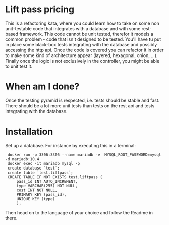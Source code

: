 
# Lift pass pricing

This is a refactoring kata, where you could learn how to take on some 
non unit-testable code that integrates with a database and with some rest-based 
framework. This code cannot be unit tested, therefor it models a 
common problem - code that isn't designed to be tested. You'll have
tu put in place some black-box tests integrating with the database and possibly 
accessing the http api. Once the code is covered you can refactor it in order
to make some kind of architecture appear (layered, hexagonal, onion, ...). 
Finally once the logic is not exclusively in the controller, you might be able
to unit test it. 

# When am I done?
Once the testing pyramid is respected, i.e. tests should be stable and fast. 
There should be a lot more unit tests than tests on the rest api and tests 
integrating with the database.

# Installation  
Set up a database. For instance by executing this in a terminal:

     docker run -p 3306:3306 --name mariadb -e  MYSQL_ROOT_PASSWORD=mysql -d mariadb:10.4 
     docker exec -it mariadb mysql -p 
     create database `test`;
     create table `test.liftpass`;
     CREATE TABLE IF NOT EXISTS test.liftpass (
         pass_id INT AUTO_INCREMENT,
         type VARCHAR(255) NOT NULL,
         cost INT NOT NULL,
         PRIMARY KEY (pass_id),
         UNIQUE KEY (type)
         );
         
Then head on to the language of your choice and follow the Readme in there.
         
